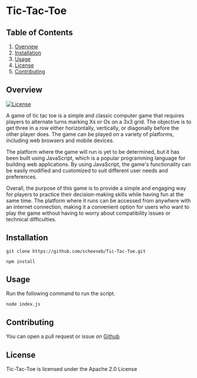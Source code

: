 # Tic-Tac-Toe

## Table of Contents

1. [Overview](#overview)
2. [Installation](#installation)
3. [Usage](#usage)
4. [License](#license)
5. [Contributing](#contributing)

## Overview

[![License](https://img.shields.io/badge/License-Apache_2.0-blue.svg)](https://opensource.org/licenses/Apache-2.0)

A game of tic tac toe is a simple and classic computer game that requires players to alternate turns marking Xs or Os on a 3x3 grid. The objective is to get three in a row either horizontally, vertically, or diagonally before the other player does. The game can be played on a variety of platforms, including web browsers and mobile devices.

The platform where the game will run is yet to be determined, but it has been built using JavaScript, which is a popular programming language for building web applications. By using JavaScript, the game's functionality can be easily modified and customized to suit different user needs and preferences.

Overall, the purpose of this game is to provide a simple and engaging way for players to practice their decision-making skills while having fun at the same time. The platform where it runs can be accessed from anywhere with an internet connection, making it a convenient option for users who want to play the game without having to worry about compatibility issues or technical difficulties.

## Installation

`git clone https://github.com/scheeseb/Tic-Tac-Toe.git`

`npm install`

## Usage

Run the following command to run the script.

`node index.js`

## Contributing

You can open a pull request or issue on [Github](https://github.com/scheeseb/Tic-Tac-Toe)

## License

Tic-Tac-Toe is licensed under the Apache 2.0 License
